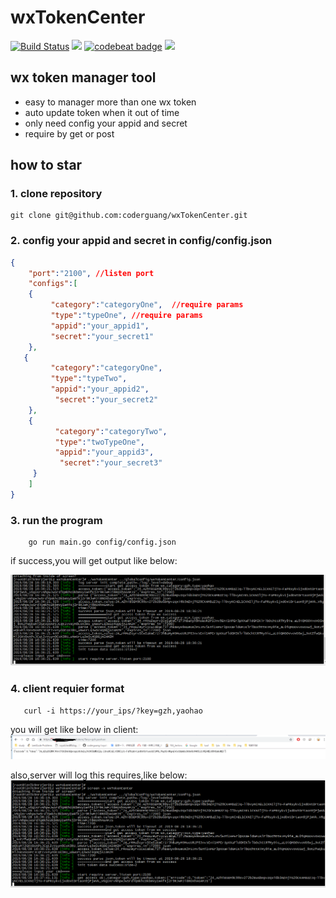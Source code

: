 wxTokenCenter
===

[![Build Status](https://travis-ci.org/coderguang/wxTokenCenter.svg?branch=master)](https://travis-ci.org/coderguang/wxTokenCenter)
![](https://img.shields.io/badge/language-golang-orange.svg)
[![codebeat badge](https://codebeat.co/badges/a4d5f264-4add-4c65-b855-6a5b474da06e)](https://codebeat.co/projects/github-com-coderguang-wxtokencenter-master)
[![](https://img.shields.io/badge/wp-@royalchen-blue.svg)](https://www.royalchen.com)

## wx token manager tool
 * easy to manager more than one wx token
 * auto update token when it out of time
 * only need config your appid and secret
 * require by get or post
 

## how to star
### 1. clone repository 
```shell
git clone git@github.com:coderguang/wxTokenCenter.git
```

### 2. config your appid and secret in config/config.json
```json
{
    "port":"2100", //listen port
    "configs":[
    {
         "category":"categoryOne",  //require params
         "type":"typeOne", //require params
         "appid":"your_appid1",
         "secret":"your_secret1"
    },
   {
         "category":"categoryOne",
         "type":"typeTwo",
         "appid":"your_appid2",
          "secret":"your_secret2"
    },
    {
          "category":"categoryTwo",
          "type":"twoTypeOne",
          "appid":"your_appid3",
           "secret":"your_secret3"
     }
    ]
}
```

### 3. run the program
```shell
    go run main.go config/config.json
```
   if success,you will get output like below:
   
   ![init](https://github.com/coderguang/img/blob/master/wxTokenCenter/init.png)
    
### 4. client requier format
```shell
   curl -i https://your_ips/?key=gzh,yaohao
```
   you will get like below in client:
  ![require](https://github.com/coderguang/img/blob/master/wxTokenCenter/require.png)
  
   also,server will log this requires,like below:
   ![require_ok](https://github.com/coderguang/img/blob/master/wxTokenCenter/require_ok.png)
  
   
